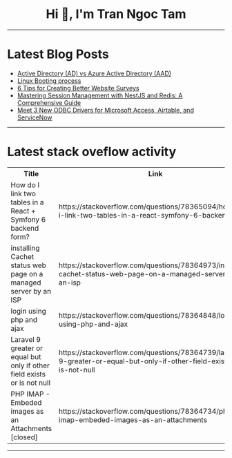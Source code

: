 <h1 align="center">Hi 👋, I'm Tran Ngoc Tam</h1>

---

# Latest Blog Posts 
<!-- BLOG-POST-LIST:START -->
- [Active Directory &lpar;AD&rpar; vs Azure Active Directory &lpar;AAD&rpar;](https://dev.to/luca1iu/active-directory-ad-vs-azure-active-directory-aad-16fa)
- [Linux Booting process](https://dev.to/rudeh1253/linux-booting-process-2pde)
- [6 Tips for Creating Better Website Surveys](https://dev.to/syedbalkhi/6-tips-for-creating-better-website-surveys-1k01)
- [Mastering Session Management with NestJS and Redis: A Comprehensive Guide](https://dev.to/es404020/mastering-session-management-with-nestjs-and-redis-a-comprehensive-guide-1a6h)
- [Meet 3 New ODBC Drivers for Microsoft Access, Airtable, and ServiceNow](https://dev.to/devartteam/meet-3-new-odbc-drivers-for-microsoft-access-airtable-and-servicenow-4n03)
<!-- BLOG-POST-LIST:END -->

---

# Latest stack oveflow activity
<table>
  <tr><th>Title</th><th>Link</th></tr>
  <!-- STACKOVERFLOW:START --><tr><td>How do I link two tables in a React + Symfony 6 backend form?</td><td>https://stackoverflow.com/questions/78365094/how-do-i-link-two-tables-in-a-react-symfony-6-backend-form</td></tr><tr><td>installing Cachet status web page on a managed server by an ISP</td><td>https://stackoverflow.com/questions/78364973/installing-cachet-status-web-page-on-a-managed-server-by-an-isp</td></tr><tr><td>login using php and ajax</td><td>https://stackoverflow.com/questions/78364848/login-using-php-and-ajax</td></tr><tr><td>Laravel 9 greater or equal but only if other field exists or is not null</td><td>https://stackoverflow.com/questions/78364739/laravel-9-greater-or-equal-but-only-if-other-field-exists-or-is-not-null</td></tr><tr><td>PHP IMAP - Embeded images as an Attachments [closed]</td><td>https://stackoverflow.com/questions/78364734/php-imap-embeded-images-as-an-attachments</td></tr><!-- STACKOVERFLOW:END -->
</table>

---


